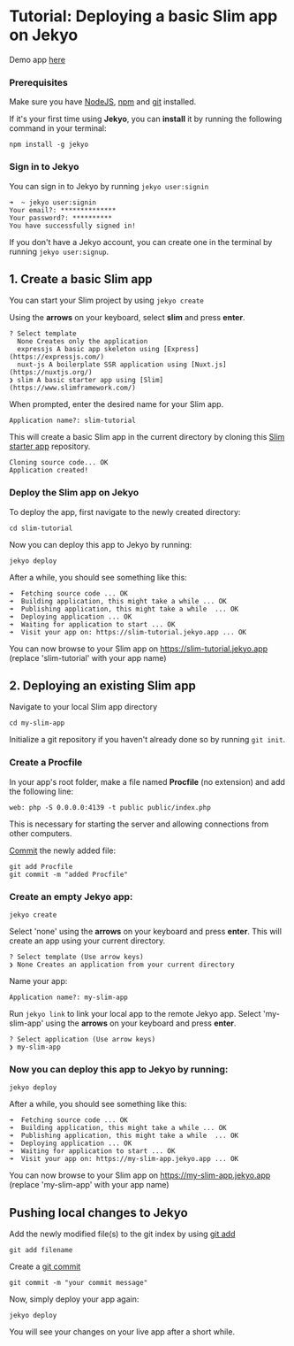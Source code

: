 # Tutorial: Deploying a basic Slim app on Jekyo

Demo app [here](https://slim-demo.jekyo.app/)

### Prerequisites

Make sure you have [NodeJS](https://nodejs.org/en/download/), [npm](https://docs.npmjs.com/downloading-and-installing-node-js-and-npm) and [git](https://github.com/git-guides/install-git) installed.

If it's your first time using **Jekyo**, you can **install** it by running the following command in your terminal:

`npm install -g jekyo`

### Sign in to Jekyo

You can sign in to Jekyo by running `jekyo user:signin`

```
➜  ~ jekyo user:signin 
Your email?: **************
Your password?: **********
You have successfully signed in!
```
If you don't have a Jekyo account, you can create one in the terminal by running `jekyo user:signup`. 

## 1. Create a basic Slim app

You can start your Slim project by using `jekyo create`

Using the **arrows** on your keyboard, select **slim** and press **enter**.  
```
? Select template
  None Creates only the application
  expressjs A basic app skeleton using [Express](https://expressjs.com/)     
  nuxt-js A boilerplate SSR application using [Nuxt.js](https://nuxtjs.org/) 
❯ slim A basic starter app using [Slim](https://www.slimframework.com/)
```
When prompted, enter the desired name for your Slim app. 

`Application name?: slim-tutorial`

This will create a basic Slim app in the current directory by cloning this [Slim starter app](https://github.com/jekyo/slim-getting-started) repository.

```
Cloning source code... OK
Application created!
```

### Deploy the Slim app on Jekyo

To deploy the app, first navigate to the newly created directory:

`cd slim-tutorial`

Now you can deploy this app to Jekyo by running: 

`jekyo deploy`

After a while, you should see something like this:

```
➜  Fetching source code ... OK
➜  Building application, this might take a while ... OK
➜  Publishing application, this might take a while  ... OK
➜  Deploying application ... OK        
➜  Waiting for application to start ... OK
➜  Visit your app on: https://slim-tutorial.jekyo.app ... OK
```

You can now browse to your Slim app on https://slim-tutorial.jekyo.app (replace 'slim-tutorial' with your app name)

## 2. Deploying an existing Slim app

Navigate to your local Slim app directory

`cd my-slim-app`

Initialize a git repository if you haven't already done so by running `git init`. 

### Create a Procfile

In your app's root folder, make a file named **Procfile** (no extension) and add the following line:

```
web: php -S 0.0.0.0:4139 -t public public/index.php
```
This is necessary for starting the server and allowing connections from other computers. 

[Commit]((https://github.com/git-guides/git-commit)) the newly added file:

```
git add Procfile
git commit -m "added Procfile"
```

### Create an empty Jekyo app:

`jekyo create` 

Select 'none' using the **arrows** on your keyboard and press **enter**. This will create an app using your current directory. 

```
? Select template (Use arrow keys)
❯ None Creates an application from your current directory
```

Name your app: 

`Application name?: my-slim-app`

Run `jekyo link` to link your local app to the remote Jekyo app. Select 'my-slim-app' using the **arrows** on your keyboard and press **enter**.

```
? Select application (Use arrow keys)
❯ my-slim-app
```
### Now you can deploy this app to Jekyo by running: 

`jekyo deploy`

After a while, you should see something like this:

```
➜  Fetching source code ... OK
➜  Building application, this might take a while ... OK
➜  Publishing application, this might take a while  ... OK
➜  Deploying application ... OK        
➜  Waiting for application to start ... OK
➜  Visit your app on: https://my-slim-app.jekyo.app ... OK
```

You can now browse to your Slim app on https://my-slim-app.jekyo.app (replace 'my-slim-app' with your app name)

## Pushing local changes to Jekyo 

Add the newly modified file(s) to the git index by using [git add](https://www.atlassian.com/git/tutorials/saving-changes)

`git add filename`

Create a [git commit](https://github.com/git-guides/git-commit)

`git commit -m "your commit message"`

Now, simply deploy your app again:

`jekyo deploy`

You will see your changes on your live app after a short while. 
